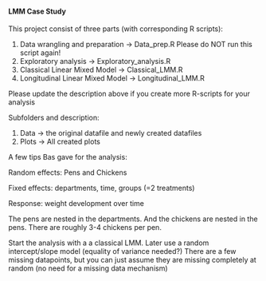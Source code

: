 #### LMM Case Study ####

This project consist of three parts (with corresponding R scripts):

1. Data wrangling and preparation     -> Data_prep.R
   Please do NOT run this script again!
2. Exploratory analysis               -> Exploratory_analysis.R
3. Classical Linear Mixed Model       -> Classical_LMM.R
4. Longitudinal Linear Mixed Model    -> Longitudinal_LMM.R

Please update the description above if you create more R-scripts for your analysis

Subfolders and description:

1. Data -> the original datafile and newly created datafiles
2. Plots -> All created plots

A few tips Bas gave for the analysis:

Random effects: Pens and Chickens

Fixed effects: departments, time, groups (=2 treatments)

Response: weight development over time

The pens are nested in the departments. And the chickens are nested in the pens. There are roughly 3-4 chickens per pen.

Start the analysis with a a classical LMM. Later use a random intercept/slope model (equality of variance needed?)
There are a few missing datapoints, but you can just assume they are missing completely at random (no need for a missing data mechanism)
